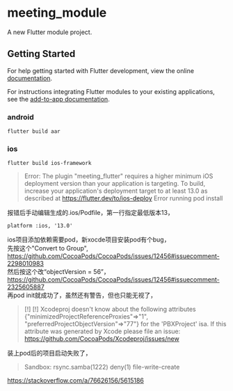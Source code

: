 # meeting_module

A new Flutter module project.

## Getting Started

For help getting started with Flutter development, view the online
[documentation](https://flutter.dev/).

For instructions integrating Flutter modules to your existing applications,
see the [add-to-app documentation](https://flutter.dev/to/add-to-app).

### android
```shell
flutter build aar
```

### ios
```shell
flutter build ios-framework
```
> Error: The plugin "meeting_flutter" requires a higher minimum iOS deployment version than your application is targeting.
To build, increase your application's deployment target to at least 13.0 as described at https://flutter.dev/to/ios-deploy
Error running pod install

报错后手动编辑生成的.ios/Podfile，第一行指定最低版本13，
```
platform :ios, '13.0'
```
ios项目添加依赖需要pod，新xocde项目安装pod有个bug，  
先按这个"Convert to Group",  
https://github.com/CocoaPods/CocoaPods/issues/12456#issuecomment-2298010983  
然后按这个改“objectVersion = 56”，  
https://github.com/CocoaPods/CocoaPods/issues/12456#issuecomment-2325605887  
再pod init就成功了，虽然还有警告，但也只能无视了，  
> [!] [!] Xcodeproj doesn't know about the following attributes {"minimizedProjectReferenceProxies"=>"1", "preferredProjectObjectVersion"=>"77"} for the 'PBXProject' isa.
If this attribute was generated by Xcode please file an issue: https://github.com/CocoaPods/Xcodeproj/issues/new

装上pod后的项目启动失败了，  
> Sandbox: rsync.samba(1222) deny(1) file-write-create

https://stackoverflow.com/a/76626156/5615186  


